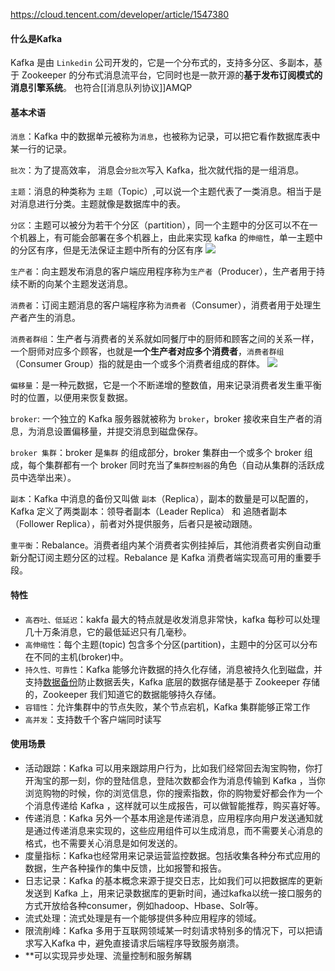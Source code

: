 https://cloud.tencent.com/developer/article/1547380

#### 什么是Kafka
Kafka 是由 `Linkedin` 公司开发的，它是一个分布式的，支持多分区、多副本，基于 Zookeeper 的分布式消息流平台，它同时也是一款开源的**基于发布订阅模式的消息引擎系统**。
也符合[[消息队列协议]]AMQP

#### 基本术语
`消息`：Kafka 中的数据单元被称为`消息`，也被称为记录，可以把它看作数据库表中某一行的记录。

`批次`：为了提高效率， 消息会`分批次`写入 Kafka，批次就代指的是一组消息。

`主题`：消息的种类称为 `主题`（Topic）,可以说一个主题代表了一类消息。相当于是对消息进行分类。主题就像是数据库中的表。

`分区`：主题可以被分为若干个分区（partition），同一个主题中的分区可以不在一个机器上，有可能会部署在多个机器上，由此来实现 kafka 的`伸缩性`，单一主题中的分区有序，但是无法保证主题中所有的分区有序
![](https://ask.qcloudimg.com/http-save/5418473/pyuuucobqb.png)

`生产者`：向主题发布消息的客户端应用程序称为`生产者`（Producer），生产者用于持续不断的向某个主题发送消息。

`消费者`：订阅主题消息的客户端程序称为`消费者`（Consumer），消费者用于处理生产者产生的消息。

`消费者群组`：生产者与消费者的关系就如同餐厅中的厨师和顾客之间的关系一样，一个厨师对应多个顾客，也就是**一个生产者对应多个消费者**，`消费者群组`（Consumer Group）指的就是由一个或多个消费者组成的群体。
![](https://ask.qcloudimg.com/http-save/5418473/tg4jlig3il.jpeg)

`偏移量`：是一种元数据，它是一个不断递增的整数值，用来记录消费者发生重平衡时的位置，以便用来恢复数据。

`broker`: 一个独立的 Kafka 服务器就被称为 `broker`，broker 接收来自生产者的消息，为消息设置偏移量，并提交消息到磁盘保存。

`broker 集群`：broker 是`集群` 的组成部分，broker 集群由一个或多个 broker 组成，每个集群都有一个 broker 同时充当了`集群控制器`的角色（自动从集群的活跃成员中选举出来）。

`副本`：Kafka 中消息的备份又叫做 `副本`（Replica），副本的数量是可以配置的，Kafka 定义了两类副本：领导者副本（Leader Replica） 和 追随者副本（Follower Replica），前者对外提供服务，后者只是被动跟随。

`重平衡`：Rebalance。消费者组内某个消费者实例挂掉后，其他消费者实例自动重新分配订阅主题分区的过程。Rebalance 是 Kafka 消费者端实现高可用的重要手段。

#### 特性
- `高吞吐、低延迟`：kakfa 最大的特点就是收发消息非常快，kafka 每秒可以处理几十万条消息，它的最低延迟只有几毫秒。
- `高伸缩性`：每个主题(topic) 包含多个分区(partition)，主题中的分区可以分布在不同的主机(broker)中。
- `持久性、可靠性`：Kafka 能够允许数据的持久化存储，消息被持久化到磁盘，并支持[数据备份](https://cloud.tencent.com/solution/backup?from_column=20065&from=20065)防止数据丢失，Kafka 底层的数据存储是基于 Zookeeper 存储的，Zookeeper 我们知道它的数据能够持久存储。
- `容错性`：允许集群中的节点失败，某个节点宕机，Kafka 集群能够正常工作
- `高并发`：支持数千个客户端同时读写

#### 使用场景
- 活动跟踪：Kafka 可以用来跟踪用户行为，比如我们经常回去淘宝购物，你打开淘宝的那一刻，你的登陆信息，登陆次数都会作为消息传输到 Kafka ，当你浏览购物的时候，你的浏览信息，你的搜索指数，你的购物爱好都会作为一个个消息传递给 Kafka ，这样就可以生成报告，可以做智能推荐，购买喜好等。
- 传递消息：Kafka 另外一个基本用途是传递消息，应用程序向用户发送通知就是通过传递消息来实现的，这些应用组件可以生成消息，而不需要关心消息的格式，也不需要关心消息是如何发送的。
- 度量指标：Kafka也经常用来记录运营监控数据。包括收集各种分布式应用的数据，生产各种操作的集中反馈，比如报警和报告。
- 日志记录：Kafka 的基本概念来源于提交日志，比如我们可以把数据库的更新发送到 Kafka 上，用来记录数据库的更新时间，通过kafka以统一接口服务的方式开放给各种consumer，例如hadoop、Hbase、Solr等。
- 流式处理：流式处理是有一个能够提供多种应用程序的领域。
- 限流削峰：Kafka 多用于互联网领域某一时刻请求特别多的情况下，可以把请求写入Kafka 中，避免直接请求后端程序导致服务崩溃。
- **可以实现异步处理、流量控制和服务解耦